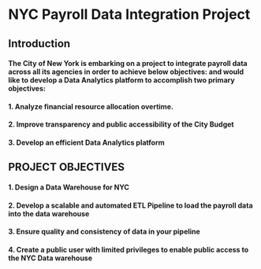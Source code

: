# NYC Payroll Data Integration Project

## Introduction
#### The City of New York is embarking on a project to integrate payroll data across all its agencies in order to achieve below objectives: and would like to develop a Data Analytics platform to accomplish two primary objectives:

#### 1. Analyze financial resource allocation overtime.
#### 2. Improve transparency and public accessibility of the City Budget
#### 3. Develop an efficient Data Analytics platform

## PROJECT OBJECTIVES
#### 1. Design a Data Warehouse for NYC 
#### 2. Develop a scalable and automated ETL Pipeline to load the payroll data into the data warehouse
#### 3. Ensure quality and consistency of data in your pipeline
#### 4. Create a public user with limited privileges to enable public access to the NYC Data warehouse


